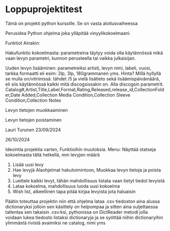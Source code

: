 # Loppuprojektitest
Tämä on projekti python kurssille. Se on vasta aloitusvaiheessa

Perusidea
Python ohjelma joka ylläpitää vinyylikokoelmaani.

Funktiot
Ainakin:

Hakufunktio kokoelmasta: parametreina täytyy voida olla käytännössä mikä vaan levyn parametri, kunnon perusteella tai vaikka julkaisijan.

Uuden levyn lisääminen: parametreiksi artisti, levyn nimi, labeli, vuosi, tarkka formaatti eli esim: 2lp, 3lp, 180grammanen yms. Hinta? Millä hyllyllä se mulla on/vitriinissä.
tähdet /5 ja vielä lisätieto sekä lisäämispäivämäärä, eli siis käytännössä kaikki mitä discogsissakin on. Alla discogsin parametrit.
Catalog#,Artist,Title,Label,Format,Rating,Released,release_id,CollectionFolder,Date Added,Collection Media Condition,Collection Sleeve Condition,Collection Notes

Levyn tietojen muokkaaminen

Levyn tietojen poistaminen

Lauri Turunen 23/09/2024


26/10/2024 

Ideointia projektia varten,
Funktioihin muutoksia.
Menu: Näyttää statseja kokoelmasta tällä hetkellä, mm levyjen määrä
1. Lisää uusi levy
2. Hae levyjä
    Alaohjelmat hakutoimintoon, Muokkaa levyn tietoja ja poista levy
3. Luettele kaikki levyt, tähän mahdollisuus listata vaan tietyt tiedot levyistä
4. Lataa kokoelma, mahdollisuus luoda uusi kokoelma
5. Wish list, alkeellinen tapa pitää kirjaa levyista jota haluaisin

Päätin toteuttaa projektin niin että ohjelma lataa .csv tiedoston aina alussa dictionaryksi jolloin sen käsittely on helpompaa ja sitten aina suljettaessa tallentaa sen takaisin .csv:ksi, pythonissa on DictReader metodi jolla voidaan lukea tiedosto listaksi dictionaryja ja se syöttää niihin dictionaryihin ylimmästä rivistä avaimiksi ne catalog, nimi yms
